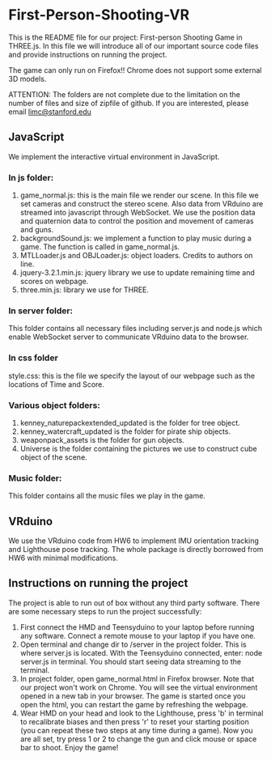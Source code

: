 # First-Person-Shooting-VR

This is the README file for our project: First-person Shooting Game in THREE.js. In this file we will introduce all of our important source code files and provide instructions on running the project.

The game can only run on Firefox!! Chrome does not support some external 3D models.

ATTENTION: The folders are not complete due to the limitation on the number of files and size of zipfile of github. If you are interested, please email limc@stanford.edu

## JavaScript

We implement the interactive virtual environment in JavaScript. 
### In js folder:
1. game_normal.js: this is the main file we render our scene. In this file we set cameras and construct the stereo scene. Also data from VRduino are streamed into javascript through WebSocket. We use the position data and quaternion data to control the position and movement of cameras and guns.
2. backgroundSound.js: we implement a function to play music during a game. The function is called in game_normal.js.
3. MTLLoader.js and OBJLoader.js: object loaders. Credits to authors on line.
4. jquery-3.2.1.min.js: jquery library we use to update remaining time and scores on webpage.
5. three.min.js: library we use for THREE.

### In server folder:
This folder contains all necessary files including server.js and node.js which enable WebSocket server to communicate VRduino data to the browser.

### In css folder
style.css: this is the file we specify the layout of our webpage such as the locations of Time and Score.

### Various object folders:
1. kenney_naturepackextended_updated is the folder for tree object.
2. kenney_watercraft_updated is the folder for pirate ship objects.
3. weaponpack_assets is the folder for gun objects.
4. Universe is the folder containing the pictures we use to construct cube object of the scene.

### Music folder:
This folder contains all the music files we play in the game. 

## VRduino

We use the VRduino code from HW6 to implement IMU orientation tracking and Lighthouse pose tracking. The whole package is directly borrowed from HW6 with minimal modifications. 

## Instructions on running the project

The project is able to run out of box without any third party software. There are some necessary steps to run the project successfully:
1. First connect the HMD and Teensyduino to your laptop before running any software. Connect a remote mouse to your laptop if you have one.
2. Open terminal and change dir to /server in the project folder. This is where server.js is located. With the Teensyduino connected, enter: node server.js in terminal. You should start seeing data streaming to the terminal.
2. In project folder, open game_normal.html in Firefox browser. Note that our project won't work on Chrome. You will see the virtual environment opened in a new tab in your browser. The game is started once you open the html, you can restart the game by refreshing the webpage. 
3. Wear HMD on your head and look to the Lighthouse, press 'b' in terminal to recalibrate biases and then press 'r' to reset your starting position (you can repeat these two steps at any time during a game). Now you are all set, try press 1 or 2 to change the gun and click mouse or space bar to shoot. Enjoy the game! 
